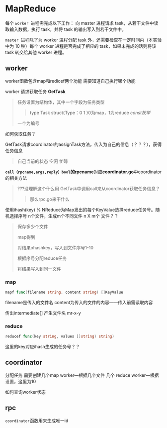 # MapReduce

每个 `worker `进程需完成以下工作：
向 master 进程请求 task，从若干文件中读取输入数据，执行 task，并将 task 的输出写入到若干文件中。

`master `进程除了为 worker 进程分配 task 外，还需要检查在一定时间内（本实验中为 10 秒）每个 worker 进程是否完成了相应的 task，如果未完成的话则将该 task 转交给其他 worker 进程。



## worker

worker函数包含map和redicef两个功能
需要知道自己执行哪个功能



worker 请求获取任务 **GetTask**

> 任务设置为结构体，其中一个字段为任务类型
>
> > type Task struct{Type：0 1 }0为map，1为reduce  *const枚举*
>
> 一个为编号

如何获取任务？

GetTask请求coordinator的assignTask方法，传入为自己的信息（？？？），获得任务信息



> 自己当前的状态 空闲 忙碌



**`call（rpcname,args,reply）bool`的rpcname**对应**coordinator.go**中coordinator的相关方法

> ???没理解这个什么用
> GetTask中调用call来从coordinator获取任务信息？
>
> > 那么rpc.go来干什么



使用ihash(key) % NReduce为Map发出的每个KeyValue选择reduce任务号。随机选择序号
n个文件，生成m个不同文件                     n X m个 文件？？

> 保存多少个文件
>
> map得到[](key,val)
>
> 对结果ohashkey，写入到文件序号1-10
>
> 根据序号分配reduce任务
>
> 将结果写入到同一文件

### map

```go
mapf func(filename string, content string) []KeyValue
```

filename是传入的文件名
content为传入的文件的内容——传入前需读取内容

传出intermediate[] 产生文件名 mr-x-y

### reduce

```go
reducef func(key string, values []string) string)
```

这里的key对应ihash生成的任务号？？

## coordinator

分配任务
需要创建几个map worker—根据几个文件
几个 reduce worker—根据设置，这里为10

如何查询worker状态



## rpc

`coordinator`函数用来生成唯一id

 

